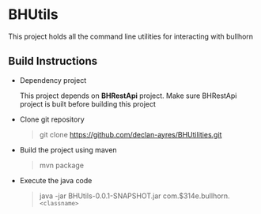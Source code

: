 # BHUtils

This project holds all the command line utilities for interacting with bullhorn

## Build Instructions

* Dependency project
  
  This project depends on **BHRestApi** project.  Make sure BHRestApi project is built before building this project
  
* Clone git repository 

  > git clone https://github.com/declan-ayres/BHUtilities.git

* Build the project using maven

  > mvn package

* Execute the java code

  > java -jar BHUtils-0.0.1-SNAPSHOT.jar com.$314e.bullhorn.`<classname>`
